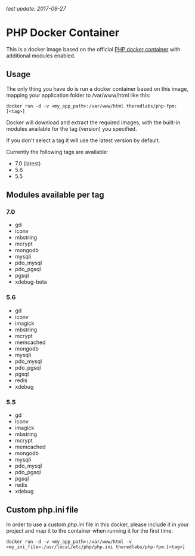 *last update: 2017-09-27*

# PHP Docker Container

This is a docker image based on the official [PHP docker container](https://hub.docker.com/_/php/) with additional modules enabled.

## Usage

The only thing you have do is run a docker container based on this image, mapping your application folder to /var/www/html like this:

    docker run -d -v <my_app_path>:/var/www/html theredlabs/php-fpm:[<tag>]

Docker will download and extract the required images, with the built-in modules available for the tag (version) you specified.

If you don't select a tag it will use the latest version by default.

Currently the following tags are available:

* 7.0 (latest)
* 5.6
* 5.5

## Modules available per tag

### 7.0

* gd
* iconv
* mbstring
* mcrypt
* mongodb
* mysqli
* pdo_mysql
* pdo_pgsql
* pgsql
* xdebug-beta

### 5.6

* gd
* iconv
* imagick
* mbstring
* mcrypt
* memcached
* mongodb
* mysqli
* pdo_mysql
* pdo_pgsql
* pgsql
* redis
* xdebug

### 5.5

* gd
* iconv
* imagick
* mbstring
* mcrypt
* memcached
* mongodb
* mysqli
* pdo_mysql
* pdo_pgsql
* pgsql
* redis
* xdebug

## Custom php.ini file

In order to use a custom *php.ini* file in this docker, please include it in your project and map it to the container when running it for the first time:

    docker run -d -v <my_app_path>:/var/www/html -v <my_ini_file>:/usr/local/etc/php/php.ini theredlabs/php-fpm:[<tag>]

